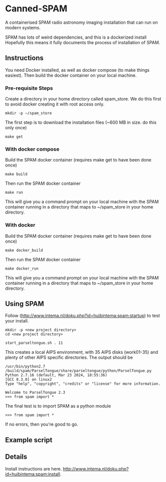 # Canned-SPAM

A containerised SPAM radio astronomy imaging installation that can run on modern systems.

SPAM has lots of weird dependencies, and this is a dockerized install Hopefully this means it fully documents the process of installation of SPAM.

## Instructions

You need Docker installed, as well as docker compose (to make things easiest). Then build the docker container on your local machine.

### Pre-requisite Steps

Create a directory in your home directory called spam_store. We do this first to avoid docker creating it with root access only.

    mkdir -p ~/spam_store
    
The first step is to download the installation files (~600 MB in size. do this only once)

    make get

### With docker compose

Build the SPAM docker container (requires make get to have been done once)

    make build
    
Then run the SPAM docker container

    make run

This will give you a command prompt on your local machine with the SPAM container running in a directory that maps to ~/spam_store in your home directory.

### With docker

Build the SPAM docker container (requires make get to have been done once)

    make docker_build
    
Then run the SPAM docker container

    make docker_run 

This will give you a command prompt on your local machine with the SPAM container running in a directory that maps to ~/spam_store in your home directory.

## Using SPAM

Follow (http://www.intema.nl/doku.php?id=huibintema:spam:startup) to test your install.

    mkdir -p <new project directory>
    cd <new project directory>
    
    start_parseltongue.sh . 11
    
This creates a local AIPS environment, with 35 AIPS disks (work01-35) and plenty of other AIPS specific directories. The output should be

    /usr/bin/python2.7 /build/spam/ParselTongue/share/parseltongue/python/ParselTongue.py
    Python 2.7.16 (default, Mar 23 2024, 18:55:36) 
    [GCC 8.3.0] on linux2
    Type "help", "copyright", "credits" or "license" for more information.

    Welcome to ParselTongue 2.3
    >>> from spam import *

The final test is to import SPAM as a python module

    >>> from spam import *
    
If no errors, then you're good to go.


## Example script



## Details

Install instructions are here. http://www.intema.nl/doku.php?id=huibintema:spam:install.
